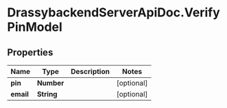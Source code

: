 # DrassybackendServerApiDoc.VerifyPinModel

## Properties

Name | Type | Description | Notes
------------ | ------------- | ------------- | -------------
**pin** | **Number** |  | [optional] 
**email** | **String** |  | [optional] 


